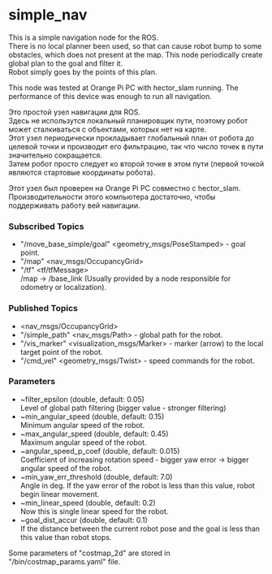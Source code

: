 # simple_nav
This is a simple navigation node for the ROS.  
There is no local planner been used, so that can cause robot bump to some obstacles, which does not present at the map.
This node periodically create global plan to the goal and filter it.  
Robot simply goes by the points of this plan.  

This node was tested at Orange Pi PC with hector_slam running. The performance of this device was enough to run all navigation. 

Это простой узел навигации для ROS.  
Здесь не использутся локальный планировщик пути, поэтому робот может сталкиваться с объектами, которых нет на карте.  
Этот узел периодически прокладывает глобальный план от робота до целевой точки и производит его фильтрацию, так что число точек в пути значительно сокращается.  
Затем робот просто следует ко второй точке в этом пути (первой точкой являются стартовые координаты робота).  

Этот узел был проверен на Orange Pi PC совместно с hector_slam. Производительности этого компьютера достаточно, чтобы поддерживать работу вей навигации.

### Subscribed Topics
* "/move_base_simple/goal" <geometry_msgs/PoseStamped> - goal point.
* "/map" <nav_msgs/OccupancyGrid>
* "/tf" <tf/tfMessage>  
/map → /base_link (Usually provided by a node responsible for odometry or localization).

### Published Topics
* <nav_msgs/OccupancyGrid>
* "/simple_path" <nav_msgs/Path> - global path for the robot.
* "/vis_marker" <visualization_msgs/Marker> - marker (arrow) to the local target point of the robot.
* "/cmd_vel" <geometry_msgs/Twist> - speed commands for the robot.

### Parameters
* ~filter_epsilon (double, default: 0.05)   
Level of global path filtering (bigger value - stronger filtering)
* ~min_angular_speed (double, default: 0.15)  
Minimum angular speed of the robot.
* ~max_angular_speed (double, default: 0.45)  
Maximum angular speed of the robot.
* ~angular_speed_p_coef (double, default: 0.015)  
Coefficient of increasing rotation speed - bigger yaw error → bigger angular speed of the robot.
* ~min_yaw_err_threshold (double, default: 7.0)  
Angle in deg. If the yaw error of the robot is less than this value, robot begin linear movement.
* ~min_linear_speed (double, default: 0.2)  
Now this is single linear speed for the robot.
* ~goal_dist_accur (double, default: 0.1)  
If the distance between the current robot pose and the goal is less than this value than robot stops.

Some parameters of "costmap_2d" are stored in "/bin/costmap_params.yaml" file.


